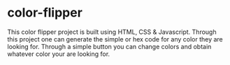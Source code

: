 # color-flipper
This color flipper project is built using HTML, CSS &amp; Javascript. Through this project one can generate the simple or hex code for any color they are looking for. Through a simple button you can change colors and obtain whatever color your are looking for.

